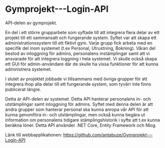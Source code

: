 # Gymprojekt---Login-API
 API-delen av gymprojekt.

En del i ett större grupparbete som syftade till att integrera flera delar av ett projekt till ett sammansatt och fungerande system. Syftet var att skapa ett administrationssystem till ett fiktivt gym. Varje grupp fick arbeta med en specifik del inom systemet (t.ex Personal, Utrustning, Bokning). Våran del bestod av inloggning för admins, personalens instämplingar samt att vi ansvarade för att integrera loggning i hela systemet. Vi skulle också skapa ett GUI för admin-användare där de skulle ha vissa funktioner för att kunna administrera systemet.

I slutet av projektet jobbade vi tillsammans med övriga grupper för att integrera ihop alla delar till ett fungerande system, som tyvärr inte finns publicerat längre.

Detta är API-delen av systemet. Detta API hanterar personalens in- och utstämplingar samt inloggning för admins. Syftet med denna delen är att andra grupper som hanterar personal ska kunna anropa vår API för att kunna genomföra in- och utstämplingar, men också kunna begära ut information om personalens tidigare stämplingshistorik i syfte att t.ex kunna beräkna löner. Detta API använder .NET Core, Entity Framework och Nlog.

Länk till webbapplikationen: https://github.com/antabuze/Gymprojekt---Login-API
